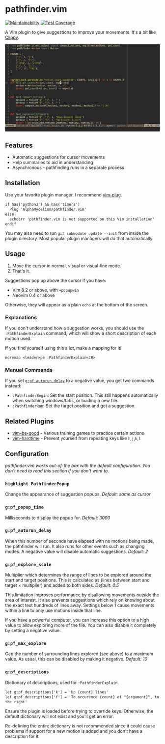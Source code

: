 # pathfinder.vim

[![Maintainability](https://api.codeclimate.com/v1/badges/39c08aa4ab5468133a9c/maintainability)](https://codeclimate.com/github/AlphaMycelium/pathfinder.vim/maintainability)
[![Test Coverage](https://api.codeclimate.com/v1/badges/39c08aa4ab5468133a9c/test_coverage)](https://codeclimate.com/github/AlphaMycelium/pathfinder.vim/test_coverage)

A Vim plugin to give suggestions to improve your movements.
It's a bit like [Clippy][office-assistant].

![Demo GIF](images/movements.gif)

[office-assistant]: https://en.wikipedia.org/wiki/Office_Assistant


## Features

- Automatic suggestions for cursor movements
- Help summaries to aid in understanding
- Asynchronous - pathfinding runs in a separate process


## Installation

Use your favorite plugin manager. I recommend
[vim-plug](https://github.com/junegunn/vim-plug).

```vim
if has('python3') && has('timers')
  Plug 'AlphaMycelium/pathfinder.vim'
else
  echoerr 'pathfinder.vim is not supported on this Vim installation'
endif
```

You may also need to run `git submodule update --init` from inside the plugin
directory. Most popular plugin managers will do that automatically.


## Usage

1. Move the cursor in normal, visual or visual-line mode.
2. That's it.

Suggestions pop up above the cursor if you have:

- Vim 8.2 or above, with `+popupwin`
- Neovim 0.4 or above

Otherwise, they will appear as a plain `echo` at the bottom of the screen.

### Explanations

If you don't understand how a suggestion works, you should use the
`:PathfinderExplain` command, which will show a short description of each
motion used.

If you find yourself using this a lot, make a mapping for it!

```vim
noremap <leader>pe :PathfinderExplain<CR>
```

### Manual Commands

If you set [`g:pf_autorun_delay`](#gpf_autorun_delay) to a negative value,
you get two commands instead:

- `:PathfinderBegin`: Set the start position. This still happens automatically
  when switching windows/tabs, or loading a new file.
- `:PathfinderRun`: Set the target position and get a suggestion.


## Related Plugins

- [vim-be-good](https://github.com/ThePrimeagen/vim-be-good) - Various training games to practice certain actions
- [vim-hardtime](https://github.com/takac/vim-hardtime) - Prevent yourself from repeating keys like `h`,`j`,`k`,`l`


## Configuration

*pathfinder.vim works out-of-the box with the default configuration. You don't
need to read this section if you don't want to.*

### `highlight PathfinderPopup`
Change the appearance of suggestion popups. *Default: same as cursor*

### `g:pf_popup_time`
Milliseconds to display the popup for. *Default: 3000*

### `g:pf_autorun_delay`
When this number of seconds have elapsed with no motions being made, the
pathfinder will run. It also runs for other events such as changing modes.
A negative value will disable automatic suggestions. *Default: 2*

### `g:pf_explore_scale`
Multiplier which determines the range of lines to be explored around the start
and target positions. This is calculated as (lines between start and target
&times; multiplier) and added to both sides. *Default: 0.5*

This limitation improves performance by disallowing movements outside the area
of interest. It also prevents suggestions which rely on knowing about the exact
text hundreds of lines away. Settings below 1 cause movements within a line to
only use motions inside that line.

If you have a powerful computer, you can increase this option to a high value
to allow exploring more of the file. You can also disable it completely by
setting a negative value.

### `g:pf_max_explore`
Cap the number of surrounding lines explored (see above) to a maximum value.
As usual, this can be disabled by making it negative. *Default: 10*

### `g:pf_descriptions`
Dictionary of descriptions, used for `:PathfinderExplain`.

```vim
let g:pf_descriptions['k'] = 'Up {count} lines'
let g:pf_descriptions['f'] = 'To occurence {count} of "{argument}", to the right'
```

Ensure the plugin is loaded before trying to override keys.  Otherwise, the
default dictionary will not exist and you'll get an error.

Re-defining the entire dictionary is not recommended since it could cause
problems if support for a new motion is added and you don't have a description
for it.
